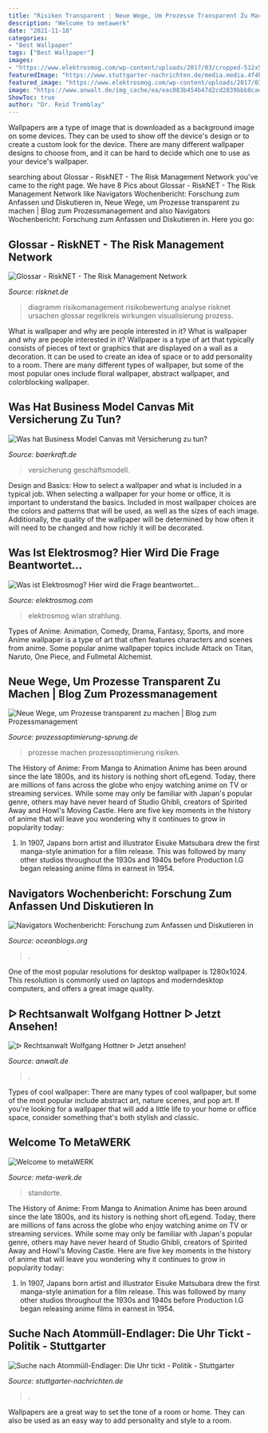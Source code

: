 ```yaml
---
title: "Risiken Transparent : Neue Wege, Um Prozesse Transparent Zu Machen"
description: "Welcome to metawerk"
date: "2021-11-18"
categories:
- "Best Wallpaper"
tags: ["Best Wallpaper"]
images:
- "https://www.elektrosmog.com/wp-content/uploads/2017/03/cropped-512x512.png"
featuredImage: "https://www.stuttgarter-nachrichten.de/media.media.4f4bd58a-dd81-4c09-b0b3-586920dbc824.original1024.jpg"
featured_image: "https://www.elektrosmog.com/wp-content/uploads/2017/03/cropped-512x512.png"
image: "https://www.anwalt.de/img_cache/ea/eac083b454b47d2cd2839bbb8caee5f2.png"
ShowToc: true
author: "Dr. Reid Tremblay"
---
```



Wallpapers are a type of image that is downloaded as a background image on some devices. They can be used to show off the device's design or to create a custom look for the device. There are many different wallpaper designs to choose from, and it can be hard to decide which one to use as your device's wallpaper.

	

		
searching about Glossar - RiskNET - The Risk Management Network you've came to the right page. We have 8 Pics about Glossar - RiskNET - The Risk Management Network like Navigators Wochenbericht: Forschung zum Anfassen und Diskutieren in, Neue Wege, um Prozesse transparent zu machen | Blog zum Prozessmanagement and also Navigators Wochenbericht: Forschung zum Anfassen und Diskutieren in. Here you go:
		
    
## Glossar - RiskNET - The Risk Management Network

<img loading=lazy src="https://www.risknet.de/fileadmin/_processed_/5/f/csm_Glossar_Bow-Tie-Diagramm_9432fa47cc.jpg" onerror="this.onerror=null;this.src='https://tse1.mm.bing.net/th?id=OIP.Q069X2-F2MRRIFWKagCTWwHaEP&amp;pid=15.1';" alt="Glossar - RiskNET - The Risk Management Network">

_Source: risknet.de_

>diagramm risikomanagement risikobewertung analyse risknet ursachen glossar regelkreis wirkungen visualisierung prozess. 

	

What is wallpaper and why are people interested in it?
What is wallpaper and why are people interested in it?
Wallpaper is a type of art that typically consists of pieces of text or graphics that are displayed on a wall as a decoration. It can be used to create an idea of space or to add personality to a room. There are many different types of wallpaper, but some of the most popular ones include floral wallpaper, abstract wallpaper, and colorblocking wallpaper.

    
## Was Hat Business Model Canvas Mit Versicherung Zu Tun?

<img loading=lazy src="https://baerkraft.de/wp-content/uploads/2018/07/BMC-Baerkraft-filled.jpg" onerror="this.onerror=null;this.src='https://tse1.mm.bing.net/th?id=OIP.ulur4n6i0M_eOykS3kD2MwHaFP&amp;pid=15.1';" alt="Was hat Business Model Canvas mit Versicherung zu tun?">

_Source: baerkraft.de_

>versicherung geschäftsmodell. 

	

Design and Basics: How to select a wallpaper and what is included in a typical job.
When selecting a wallpaper for your home or office, it is important to understand the basics. Included in most wallpaper choices are the colors and patterns that will be used, as well as the sizes of each image. Additionally, the quality of the wallpaper will be determined by how often it will need to be changed and how richly it will be decorated.

    
## Was Ist Elektrosmog? Hier Wird Die Frage Beantwortet...

<img loading=lazy src="https://www.elektrosmog.com/wp-content/uploads/2017/03/cropped-512x512.png" onerror="this.onerror=null;this.src='https://tse3.mm.bing.net/th?id=OIP.W7Uw1OCX_yANvVuVIczNNgHaHa&amp;pid=15.1';" alt="Was ist Elektrosmog? Hier wird die Frage beantwortet...">

_Source: elektrosmog.com_

>elektrosmog wlan strahlung. 

	

Types of Anime: Animation, Comedy, Drama, Fantasy, Sports, and more
Anime wallpaper is a type of art that often features characters and scenes from anime. Some popular anime wallpaper topics include Attack on Titan, Naruto, One Piece, and Fullmetal Alchemist.

    
## Neue Wege, Um Prozesse Transparent Zu Machen | Blog Zum Prozessmanagement

<img loading=lazy src="https://prozessoptimierung-sprung.de/wp-content/uploads/2017/05/Neue-Wege-um-Prozesse-transparent-zu-machen-Business-DNA.jpg" onerror="this.onerror=null;this.src='https://tse3.mm.bing.net/th?id=OIP.3Eh-2eNnbHbcK2wZ9j0tlwHaEQ&amp;pid=15.1';" alt="Neue Wege, um Prozesse transparent zu machen | Blog zum Prozessmanagement">

_Source: prozessoptimierung-sprung.de_

>prozesse machen prozessoptimierung risiken. 

	

The History of Anime: From Manga to Animation
Anime has been around since the late 1800s, and its history is nothing short ofLegend. Today, there are millions of fans across the globe who enjoy watching anime on TV or streaming services. While some may only be familiar with Japan's popular genre, others may have never heard of Studio Ghibli, creators of Spirited Away and Howl's Moving Castle. Here are five key moments in the history of anime that will leave you wondering why it continues to grow in popularity today:
1) In 1907, Japans born artist and illustrator Eisuke Matsubara drew the first manga-style animation for a film release. This was followed by many other studios throughout the 1930s and 1940s before Production I.G began releasing anime films in earnest in 1954.

    
## Navigators Wochenbericht: Forschung Zum Anfassen Und Diskutieren In

<img loading=lazy src="http://www.oceanblogs.org/oceannavigator/wp-content/uploads/sites/2/2015/07/grafik_ce_text_d_medium.jpg" onerror="this.onerror=null;this.src='https://tse3.mm.bing.net/th?id=OIP.hdfqLupkoPmcoaoUNBptSgHaFP&amp;pid=15.1';" alt="Navigators Wochenbericht: Forschung zum Anfassen und Diskutieren in">

_Source: oceanblogs.org_

>. 

	

One of the most popular resolutions for desktop wallpaper is 1280x1024. This resolution is commonly used on laptops and moderndesktop computers, and offers a great image quality.

    
## ᐅ Rechtsanwalt Wolfgang Hottner ᐅ Jetzt Ansehen!

<img loading=lazy src="https://www.anwalt.de/img_cache/ea/eac083b454b47d2cd2839bbb8caee5f2.png" onerror="this.onerror=null;this.src='https://tse3.mm.bing.net/th?id=OIP.uxrIhqM6EpEFqHdiy8O0TQHaHa&amp;pid=15.1';" alt="ᐅ Rechtsanwalt Wolfgang Hottner ᐅ Jetzt ansehen!">

_Source: anwalt.de_

>. 

	

Types of cool wallpaper:
There are many types of cool wallpaper, but some of the most popular include abstract art, nature scenes, and pop art. If you're looking for a wallpaper that will add a little life to your home or office space, consider something that's both stylish and classic.

    
## Welcome To MetaWERK

<img loading=lazy src="http://www.meta-werk.de/header.main.1.2021.jpg" onerror="this.onerror=null;this.src='https://tse2.mm.bing.net/th?id=OIP.bFaxb6fbKD_rhETcZST6IwHaDq&amp;pid=15.1';" alt="Welcome to metaWERK">

_Source: meta-werk.de_

>standorte. 

	

The History of Anime: From Manga to Animation
Anime has been around since the late 1800s, and its history is nothing short ofLegend. Today, there are millions of fans across the globe who enjoy watching anime on TV or streaming services. While some may only be familiar with Japan's popular genre, others may have never heard of Studio Ghibli, creators of Spirited Away and Howl's Moving Castle. Here are five key moments in the history of anime that will leave you wondering why it continues to grow in popularity today:
1) In 1907, Japans born artist and illustrator Eisuke Matsubara drew the first manga-style animation for a film release. This was followed by many other studios throughout the 1930s and 1940s before Production I.G began releasing anime films in earnest in 1954.

    
## Suche Nach Atommüll-Endlager: Die Uhr Tickt - Politik - Stuttgarter

<img loading=lazy src="https://www.stuttgarter-nachrichten.de/media.media.4f4bd58a-dd81-4c09-b0b3-586920dbc824.original1024.jpg" onerror="this.onerror=null;this.src='https://tse4.mm.bing.net/th?id=OIP.Ts3o2sIrK47OHeZW5Zw5kQHaE3&amp;pid=15.1';" alt="Suche nach Atommüll-Endlager: Die Uhr tickt - Politik - Stuttgarter">

_Source: stuttgarter-nachrichten.de_

>. 

	

Wallpapers are a great way to set the tone of a room or home. They can also be used as an easy way to add personality and style to a room.

